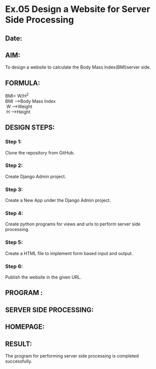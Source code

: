 # Ex.05 Design a Website for Server Side Processing
## Date:

## AIM:
 To design a website to calculate the  Body Mass Index(BMI)server side. 


## FORMULA:
BMI= W/H<sup>2</sup>
<br> BMI -->Body Mass Index
<br> W -->Weight
<br> H -->Height

## DESIGN STEPS:

### Step 1:
Clone the repository from GitHub.

### Step 2:
Create Django Admin project.

### Step 3:
Create a New App under the Django Admin project.

### Step 4:
Create python programs for views and urls to perform server side processing.

### Step 5:
Create a HTML file to implement form based input and output.

### Step 6:
Publish the website in the given URL.

## PROGRAM :


## SERVER SIDE PROCESSING:


## HOMEPAGE:


## RESULT:
The program for performing server side processing is completed successfully.
